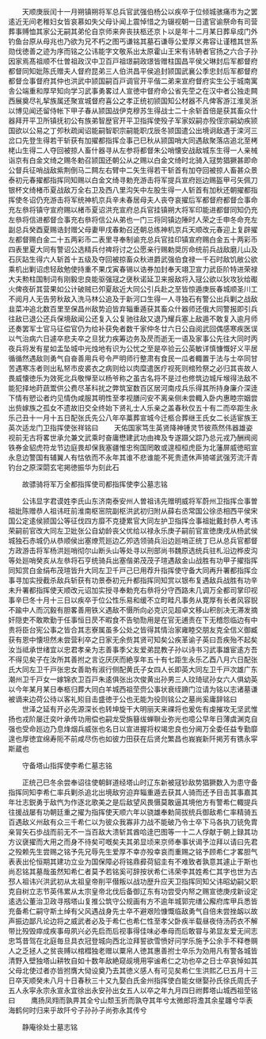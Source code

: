 <!-- { "loadSidebar": true } -->
　　天顺庚辰闰十一月朔镇朔将军总兵官武强伯杨公以疾卒于位倾城骇痛市为之罢逺近无间老稚妇女皆哀慕如失父母讣闻上震悼惜之为辍视朝一日遣官谕祭命有司营葬事赙恤其家公无嗣其弟伦自京师来奔丧扶柩还京卜以是年十二月某日葬阜成门外钓鱼台原从母兆也乃欲为兄不朽之图丐谦铭其墓石谦辱公爱厚义弗容让谨稽其世系勋伐徳善之迹为序而铭之公讳能字文敬系出太原霍山王宋有讳辀者官扬之六合子孙因家焉髙祖顺不仕曽祖政汉中卫百戸祖璟嗣政璟皆赠柱国昌平侯父琳封后军都督府都督同知妣陈氏赠夫人督府昆弟三人伯洪昌平侯追封颕国武襄公季忠封后军都督府都督佥事督府其仲也洪武中颕国嗣百戸调官开平偕二弟来宣府督府实生公于城南寓舎公端重和厚早知向学习武事勇畧过人宣徳中督府命公省先茔之在汉中者公独走闗西展奠尽礼挈族属还聚宣城督府喜公之孝正统初颕国知公材器不凡俾客游江淮吴浙以博见闻还留侍帐下甲子春从颕国战伊克穆苏生得战士二十余斩首倍是获其畜众什器拜开平卫所镇抚初公有族弟智歴官开平卫指挥使殁子军家奴嗣亦殁侄宗嗣幼疾颕国欲以公易之丁夘秋疏闻诏能嗣智职宗嗣能职戊辰冬颕国遣公出境诇敌遇于滦河三岔口先登生得若干斩获有加擢都指挥佥事己巳秋从颕国哨大同遇敌聚落店追北至栲栳山生得二人夺回被掠人畜什器寻从左参将都督朱公哨懐安战敌城东生得一人亲械诣京有白金文绮之赐冬勅召颕国还朝公从之赐以白金文绮时北骑入冦势猖獗甚即命公督兵征哨战敌紫荆倒马二闗左右臂中二矢生得若干斩首有加夺回被掠人畜甚众景泰初元春擢都指挥同知赐以白金文绮寻勅充游击将军提兵宣府廵边赐盔甲弓矢佩刀银杯文绮楮币夏战敌万全右卫及西八里沟矢中左股生得一人斩首有加秋还朝擢都指挥使冬诏仍充游击将军统神机京兵辛未春居母夫人丧夺哀擢后军都督府都督佥事命充左叅将镇守宣府赐以楮币夏诏洪充宣府总兵官挂镇朔大将军印能进都督同知仍充左叅将信进都督佥事充右叅将信公从弟也一门三将同镇边陲时人荣之壬申冬命充左副总兵癸酉夏赐诰封赠父母妻甲戌春勅召还朝总练神机京兵天顺改元春迎上复辟擢左都督赐白金二十五两彩币二表里寻奉制谕充总兵官挂印镇宣府赐白金五十两彩币四表里夏大同有警诏公选精兵付禆将讨之公愿亲行赐勅奨厉命统前兵战敌磨儿山及石灰跕生得六人斩首十五级及夺回被掠畜众秋进爵武强伯食禄一千石时敌饥敝公欲乘机出剿诏虑轻敌勉使持重不果戊寅春锡以诰券加封奉天翊卫宣力武臣阶特进荣禄大夫勲柱国制词有刚毅忠良能驱强冦之襃秋诺延卫来报敌将入冦公欲以狄攻狄给礟火俾夜斫其营果如公计破贼已夘夏敌近大同公引兵赴之至皆惊遁庚辰春城顺圣川工不阅月人无告劳秋敌入洗马林公追及于新河口生得一人寻独石有警公出兵剿之战敌韭菜冲追北数百里至保昌州敌势迫皆弃辎重遁获其畜众什器师还俄大同警报即引兵往敌已退公还兵保境敌闻公还复入公复驰往敌又退乃耀兵塞上敌遁不敢复入逾月师还奏罢军士官马征偿官仍为给补获免者数千家仲冬廿六日公自阅武回偶感寒疾医误以气治病六日遽卒悲夫卒之旦犹力疾筹边务及昃而逝无一语及家事公先往大同时丙夜兵将发有星如盂坠城中光烛地有识为公忧之至是卒验云公英敏详慎慷慨好义平居循循然遇敌则勇气自奋善用兵号令严明师行整肃有食民一瓜者輙置于法与士卒同甘苦遇寒冻者则出私帑市皮裘衣之病则给以肉糜遣医疗视死则棺殓祭之必归其丧故人畏威懐徳乐为效死北兵敬惮至以杨爷称之虽古名将不是过也修筑边城斥堠得法敌不能犯择地莳蔬鬻供公费尽革科扰之弊筑室数百区居河南戍兵乐得其所持身廉介深逹下情有愬讼者灼见情伪咸服其明性至孝视膳问安不离亲侧未尝輙入卧内惠睦宗姻尝出赀嫁族之孤女不遗故旧交全终始下贤礼士人乐亲之盖春秋仅五十有二而卒距生永乐己丑十一月十五日配张氏先公八年卒藁葬宣城今迁柩合葬继王氏女二长适宦族王英次适龙门卫指挥使张祥铭曰
　　天佑国家笃生英贤降神锺灵节彼燕然伟器雄姿视前无古将畧世承允兼文武乘时奋庸懋建武功由禆及专遂蹑父踪乃总元戎乃酬阀阅铁券金貂虎符龙节边庭畏却保我塞疆惟忠徇国罔敢或遑桓桓虎臣为北藩屏威徳昭宣永息边警国有辅翼人有怙依而不永年其谁不悲谁能不死贵遗休声猗嗟武强芳流汗青钓台之原深閟玄宅掲徳振华为刻此石

　　故骠骑将军万全都指挥使司都指挥使李公墓志铭

　　公讳显字君谟姓李氏山东济南泰安州人曽祖讳先赠明威将军蔚州卫指挥佥事曽祖妣陈赠恭人祖讳旺前淮南枢宻院副枢洪武初归附从薛右丞常国公徐丞相西平侯宋国公定逺侯颕国公等征伐四方靡不克捷累官大同左护卫指挥佥事祖妣戴封恭人考讳荣嗣前官改大同左卫妣张公自幼龄丧父优给以禄永乐庚子嗣前官宣徳庚戌从杨武侯城独石赤城仍从恭顺侯出塞燎荒廵边乙夘选领骑兵沿边廵哨正统丁巳从总兵官都督方政游击将军杨洪廵哨彻尔山断头山等处寻以刑部尚书魏原选统兵驻札沿边桦皮沟等处廵哨癸亥从左叅将石亨统骑兵出塞偕弟茂茂子瑄遇敌金山战胜有功甲子擢指挥同知赏白金绢布茂瑄皆升大同左卫千戸己巳用荐升指挥使守备大同再升署都指挥佥事寻加实授截杀敌兵斩获有功景泰初元升都指挥同知赏以银布复遇敌兵战胜有功辛未升署都指挥使天顺改元诏加实授寻奉勅充右叅将分守西路未几调万全都司掌印视事辛巳冬十月十三日以疾卒于位公性乐易和缓不立町畦凡事务从寛厚有长者风容貎不踰中人而沉毅有胆畧善用铁义遇敌不慑所向必克识见超卓文移山积剖决无滞发摘奸隠吏不敢欺勤于任事恒日昃不暇食不告劬勚用是在官无逋责在下无稽怨临边有中贵将臣台宪公事之皆合其志寮属虽多公处之皆得其情治家雍睦交朋友克全信义御臧获有恩中懐坦然未尝营利卒之日家无余赀其贤可知矣公疾革谕子英曰吾疾殆不起矣汝当祗承世绪宜以忠君孝亲为志善事季父友爱弟昆教子孙以诗书习武事雄宦逺方吾不得见矣子在汝所其善拊之言讫厌厌而絶享年五十有七距生永乐乙酉八月六日配张氏大同左卫千戸张忠女善助有淑行侧配黄氏子女四人长即英大同左卫千戸次雄广东潮州卫千戸女一嫁锦衣卫百戸朱逺俱张出次俊黄出孙男三人玟琦珷孙女六人俱幼英以今年某月某日奉柩归葬大同白羊城西祖茔赍公事状衰绖蹐门泣请为铭以志诸墓谦被谪来边荷公待以客礼矧目击盛徳于公也无能为役则铭公之墓尚奚庸辞铭曰
　　世泽之延有开必先源深长也转坤旋干大明丽天来祼将也爰佐有虔摧攻无坚武惟扬也戎阶屡迁奕叶承传功用偿也嗣龙受旃簮绂蝉聨业弥光也噫公早年日薄虞渊克自强也受命廵边乃息烽烟兵威张也名日以宣进握将权竭忠良也分阃万全委任益专勤靡遑也厚徳宜绵寿阨不前咸尽伤也如彼力田获在后贤允繁昌也峩峩新阡掲芳有镌永寜斯蔵也

　　守备塔山指挥使李希仁墓志铭

　　正统己巳冬余尝奉诏往使朝鲜道经塔山时辽东新被冦钞敌势猖獗数入为患守备指挥同知李希仁率兵剿杀追北出境敌穷迫弃辎重遁去获其人骑而还予目击其事嘉其年壮志鋭勇于敌忾为作逐北歌美之是后敌望风畏慑莫敢逼其境他方有警希仁輙提兵往援战屡有功朝廷重之擢为指挥使天顺六年以骁雄奉勅简拔统兵御敌希仁率精骑五百遇敌义州敌有众三千希仁以为彼众我寡非力战不能破乃令士卒下马各执刀铳免胄亲冐矢石歩战而前无不一当百敌大溃斩其酋哈逹巴图等一十二人俘献于朝上録其功方议襃擢而大用之而身不待矣可嘅矣夫其弟显顷来京师奉事状谒予泣拜以请曰先君之殁赖先生尝赐之铭予先兄辱先生爱厚不幸亦殁幸哀而重赐之铭予顾希仁才畧胆气表表出伦恒期其建功立业为国保障必将铭鼎彛荷貂圭有不难致者孰意其遽止于斯也尚忍铭其墓哉虽然知希仁者莫予若铭奚可辞按状希仁讳荣李其姓希仁其字也世为古邳人祖讳兴洪武初从太祖皇帝削平僣叛以战功歴升应天卫指挥同知父讳昭幼嗣父职克自树立志节英伟累从太宗皇帝北伐后备御辽东有功尝受内帑之赐宣徳庚戌新设定逺选公董治卫政寻剏塔山复推公筑守公规画有方不逾年城郭完缮公廨府库甲兵悉皆充备希仁嗣守斯土绰有父风遇战身先士卒不避艰险慷慨临敌勇气自倍未尝挫衂以故声振边鄙凡论边将之威武者必及于希仁也希仁性至孝父卧疾半载昼夜侍汤药衣不解带比殁毁瘁成疾事毋夙兴必先启而后视事得佳味必奉母而后敢甞与弟显友爱无间志忠笃昔驾在北庭毎旦具衣冠登城向西北泣拜誓欲雪愤好问学乐施予公余手不释巻赒人之乏拯人之贫丧赙以棺槥独老赠以粟帛人徳其惠善拊士卒乐为効用凡有警各城皆清野入壁独塔山耕牧自如十数年敌絶窥觇境用寜谧希仁之功也卒之日士卒哀悼如其父母北使过者亦皆拊膺大恸设奠乃去其徳义感人有可见矣希仁生洪熙乙巳五月十三日卒天顺癸未八月十日春秋三十又九娶白氏金州指挥使白能女继娶孙氏徐氏周氏子五人永寜永宗永宣永宜徐出永安孙出女五人以卒之年九月四日祔葬塔山城西祖茔铭曰
　　鹰扬凤翙而孰畀其全兮山颓玉折而孰夺其年兮太微郎将澹其余星躔兮华表海鹤何时归来乎故阡兮子孙孙子尚弥永其传兮

　　静庵徐处士墓志铭

